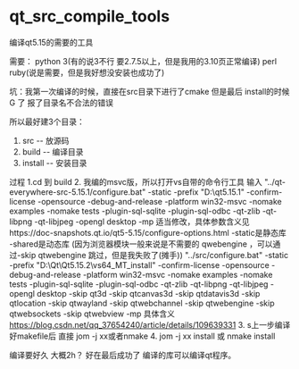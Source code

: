 # qt_src_compile_tools
编译qt5.15的需要的工具

需要：
python 3(有的说3不行 要2.7.5以上，但是我用的3.10页正常编译)
perl 
ruby(说是需要，但是我好想没安装也成功了)

坑：我第一次编译的时候，直接在src目录下进行了cmake 但是最后 install的时候 G 了  报了目录名不合法的错误

所以最好建3个目录：
1. src -- 放源码
2. build -- 编译目录
3. install -- 安装目录

过程
1.cd 到 build
2. 我编的msvc版，所以打开vs自带的命令行工具  输入  "../qt-everywhere-src-5.15.1/configure.bat" -static -prefix "D:\qt5.15.1" -confirm-license -opensource  -debug-and-release -platform win32-msvc  -nomake examples -nomake tests  -plugin-sql-sqlite -plugin-sql-odbc -qt-zlib -qt-libpng -qt-libjpeg -opengl desktop -mp
适当修改，具体参数含义见https://doc-snapshots.qt.io/qt5-5.15/configure-options.html     -static是静态库   -shared是动态库  (因为浏览器模块一般来说是不需要的 qwebengine ，可以通过-skip qtwebengine 跳过，但是我失败了(摊手))
"../src/configure.bat" -static -prefix "D:\Qt\Qt5.15.2\vs64_MT_install" -confirm-license -opensource -debug-and-release -platform win32-msvc -nomake examples -nomake tests -plugin-sql-sqlite -plugin-sql-odbc -qt-zlib -qt-libpng -qt-libjpeg -opengl desktop  -skip qt3d  -skip qtcanvas3d -skip qtdatavis3d -skip qtlocation -skip qtwayland -skip qtwebchannel -skip qtwebengine -skip qtwebsockets -skip qtwebview -mp
具体含义   https://blog.csdn.net/qq_37654240/article/details/109639331
3. s上一步编译好makefile后   直接 jom -j xx或者nmake
4. jom -j xx install 或 nmake install


编译要好久  大概2h？    好在最后成功了   编译的库可以编译qt程序。
